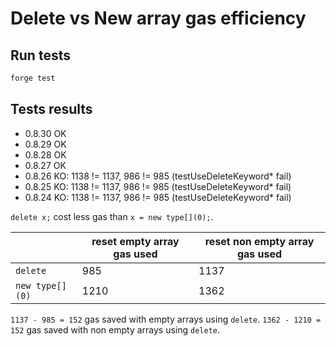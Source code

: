 # Delete vs New array gas efficiency

## Run tests

```sh
forge test
```

## Tests results

- 0.8.30 OK
- 0.8.29 OK
- 0.8.28 OK
- 0.8.27 OK
- 0.8.26 KO: 1138 != 1137, 986 != 985 (testUseDeleteKeyword\* fail)
- 0.8.25 KO: 1138 != 1137, 986 != 985 (testUseDeleteKeyword\* fail)
- 0.8.24 KO: 1138 != 1137, 986 != 985 (testUseDeleteKeyword\* fail)

`delete x;` cost less gas than `x = new type[](0);`.

|                 | reset empty array gas used | reset non empty array gas used |
| --------------- | -------------------------- | ------------------------------ |
| `delete`        | 985                        | 1137                           |
| `new type[](0)` | 1210                       | 1362                           |

`1137 - 985 = 152` gas saved with empty arrays using `delete`.
`1362 - 1210 = 152` gas saved with non empty arrays using `delete`.
